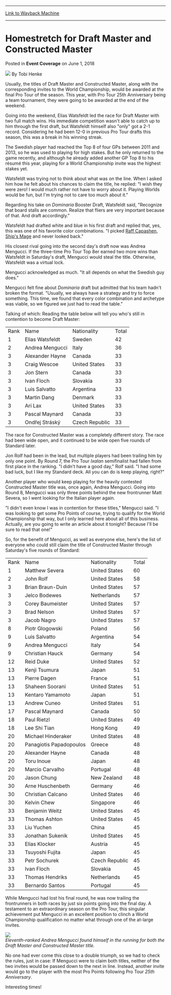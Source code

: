 
---
[Link to Wayback Machine](https://web.archive.org/web/20181111024754/https://magic.wizards.com/en/events/coverage/ptdom/homestretch-draft-constructed-master-2018-06-01)

[_metadata_:author]:- "Tobi Henke"
[_metadata_:description]:- "Usually, the titles of Draft Master and Constructed Master, along with the corresponding invites to the World Championship, would be awarded at the final Pro Tour of the season. This year, with Pro Tour 25th Anniversary being a team tournament, they were going to be awarded at the end of the weekend."
[_metadata_:generator]:- "Drupal 7 (http://drupal.org)"
[_metadata_:node]:- "1292971"
[_metadata_:publish_date]:- "2018-06-01"
[_metadata_:source]:- "div-main-content"
[_metadata_:title]:- "Homestretch for Draft Master and Constructed Master"
[_metadata_:wayback_capture_timestamp]:- "2018-11-11 02:47:54"
[_metadata_:wayback_raw_url]:- "https://web.archive.org/web/20181111024754id_/https://magic.wizards.com/en/events/coverage/ptdom/homestretch-draft-constructed-master-2018-06-01"
[_metadata_:wayback_url]:- "https://magic.wizards.com/en/events/coverage/ptdom/homestretch-draft-constructed-master-2018-06-01"
---


Homestretch for Draft Master and Constructed Master
===================================================



 Posted in **Event Coverage**
 on June 1, 2018 






![](https://media.magic.wizards.com/styles/auth_small/public/images/person/henke_author.jpg)
By Tobi Henke











Usually, the titles of Draft Master and Constructed Master, along with the corresponding invites to the World Championship, would be awarded at the final Pro Tour of the season. This year, with Pro Tour 25th Anniversary being a team tournament, they were going to be awarded at the end of the weekend.


Going into the weekend, Elias Watsfeldt led the race for Draft Master with two full match wins. His immediate competition wasn't able to catch up to him through the first draft, but Watsfeldt himself also "only" got a 2-1 record. Considering he had been 12-0 in previous Pro Tour drafts this season, this was a break in his winning streak.


The Swedish player had reached the Top 8 of four GPs between 2011 and 2013, so he was used to playing for high stakes. But he only returned to the game recently, and although he already added another GP Top 8 to his résumé this year, playing for a World Championship invite was the highest stakes yet.


Watsfeldt was trying not to think about what was on the line. When I asked him how he felt about his chances to claim the title, he replied: "I wish they were zero! I would much rather not have to worry about it. Playing Worlds would be fun, but I'm trying not to care too much about it."


Regarding his take on *Dominaria* Booster Draft, Watsfeldt said, "Recognize that board stalls are common. Realize that fliers are very important because of that. And draft accordingly."


Watsfeldt had drafted white and blue in his first draft and replied that, yes, this was one of his favorite color combinations. "I picked [Raff Capashen, Ship's Mage](http://gatherer.wizards.com/Pages/Card/Details.aspx?name=Raff+Capashen%2C+Ship%27s+Mage) and never looked back."


His closest rival going into the second day's draft now was Andrea Mengucci. If the three-time Pro Tour Top 8er earned two more wins than Watsfeldt in Saturday's draft, Mengucci would steal the title. Otherwise, Watsfeldt was a virtual lock.


Mengucci acknowledged as much. "It all depends on what the Swedish guy does."


Mengucci felt fine about *Dominaria* draft but admitted that his team hadn't broken the format. "Usually, we always have a strategy and try to force something. This time, we found that every color combination and archetype was viable, so we figured we just had to read the table."


Talking of which: Reading the table below will tell you who's still in contention to become Draft Master:




|  |  |  |  |
| --- | --- | --- | --- |
| Rank | Name | Nationality | Total |
| 1 | Elias Watsfeldt | Sweden | 42 |
| 2 | Andrea Mengucci | Italy | 36 |
| 3 | Alexander Hayne | Canada | 33 |
| 3 | Craig Wescoe | United States | 33 |
| 3 | Jon Stern | Canada | 33 |
| 3 | Ivan Floch | Slovakia | 33 |
| 3 | Luis Salvatto | Argentina | 33 |
| 3 | Martin Dang | Denmark | 33 |
| 3 | Ari Lax | United States | 33 |
| 3 | Pascal Maynard | Canada | 33 |
| 3 | Ondřej Stráský | Czech Republic | 33 |

The race for Constructed Master was a completely different story. The race had been wide open, and it continued to be wide open five rounds of Standard later.


Jon Rolf had been in the lead, but multiple players had been trailing him by only one point. By Round 7, the Pro Tour *Ixalan* semifinalist had fallen from first place in the ranking. "I didn't have a good day," Rolf said. "I had some bad luck, but I like my Standard deck. All you can do is keep playing, right?"


Another player who would keep playing for the heavily contested Constructed Master title was, once again, Andrea Mengucci. Going into Round 8, Mengucci was only three points behind the new frontrunner Matt Severa, so I went looking for the Italian player again.


"I didn't even know I was in contention for these titles," Mengucci said. "I was looking to get some Pro Points of course, trying to qualify for the World Championship that way, but I only learned here about all of this business. Actually, are you going to write an article about it tonight? Because I'll be sure to read that one!"


So, for the benefit of Mengucci, as well as everyone else, here's the list of everyone who could still claim the title of Constructed Master through Saturday's five rounds of Standard:




|  |  |  |  |
| --- | --- | --- | --- |
| Rank | Name | Nationality | Total |
| 1 | Matthew Severa | United States | 60 |
| 2 | John Rolf | United States | 58 |
| 3 | Brian Braun-Duin | United States | 57 |
| 3 | Jelco Bodewes | Netherlands | 57 |
| 3 | Corey Baumeister | United States | 57 |
| 3 | Brad Nelson | United States | 57 |
| 3 | Jacob Nagro | United States | 57 |
| 8 | Piotr Glogowski | Poland | 56 |
| 9 | Luis Salvatto | Argentina | 54 |
| 9 | Andrea Mengucci | Italy | 54 |
| 9 | Christian Hauck | Germany | 54 |
| 12 | Reid Duke | United States | 52 |
| 13 | Kenji Tsumura | Japan | 51 |
| 13 | Pierre Dagen | France | 51 |
| 13 | Shaheen Soorani | United States | 51 |
| 13 | Kentaro Yamamoto | Japan | 51 |
| 13 | Andrew Cuneo | United States | 51 |
| 17 | Pascal Maynard | Canada | 50 |
| 18 | Paul Rietzl | United States | 49 |
| 18 | Lee Shi Tian | Hong Kong | 49 |
| 20 | Michael Hinderaker | United States | 48 |
| 20 | Panagiotis Papadopoulos | Greece | 48 |
| 20 | Alexander Hayne | Canada | 48 |
| 20 | Toru Inoue | Japan | 48 |
| 20 | Marcio Carvalho | Portugal | 48 |
| 20 | Jason Chung | New Zealand | 48 |
| 30 | Arne Huschenbeth | Germany | 46 |
| 30 | Christian Calcano | United States | 46 |
| 30 | Kelvin Chew | Singapore | 46 |
| 33 | Benjamin Weitz | United States | 45 |
| 33 | Thomas Ashton | United States | 45 |
| 33 | Liu Yuchen | China | 45 |
| 33 | Jonathan Sukenik | United States | 45 |
| 33 | Elias Klocker | Austria | 45 |
| 33 | Tsuyoshi Fujita | Japan | 45 |
| 33 | Petr Sochurek | Czech Republic | 45 |
| 33 | Ivan Floch | Slovakia | 45 |
| 33 | Thomas Hendriks | Netherlands | 45 |
| 33 | Bernardo Santos | Portugal | 45 |

While Mengucci had lost his final round, he was now trailing the frontrunners in both races by just six points going into the final day. A testament to an extraordinary season on the Pro Tour, this singular achievement put Mengucci in an excellent position to clinch a World Championship qualification no matter what through one of the at-large invites.


![](https://media.wizards.com/2018/events/ptdom/mengucci_master.jpg)  
*Eleventh-ranked Andrea Mengucci found himself in the running for both the Draft Master and Constructed Master title.*


No one had ever come this close to a double triumph, so we had to check the rules, just in case: If Mengucci were to claim both titles, neither of the two invites would be passed down to the next in line. Instead, another invite would go to the player with the most Pro Points following Pro Tour *25th Anniversary*.


Interesting times!








